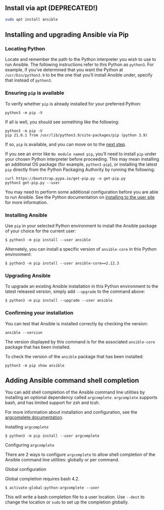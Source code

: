 ## Install via apt (DEPRECATED!)

```bash
sudo apt install ansible
```

## Installing and upgrading Ansible via Pip

### Locating Python

Locate and remember the path to the Python interpreter you wish to use to run Ansible. The following instructions refer to this Python as `python3`. For example, if you’ve determined that you want the Python at `/usr/bin/python3.9` to be the one that you’ll install Ansible under, specify that instead of `python3`.

### Ensuring `pip` is available

To verify whether `pip` is already installed for your preferred Python:

```
python3 -m pip -V
```

If all is well, you should see something like the following:

```
python3 -m pip -V
pip 21.0.1 from /usr/lib/python3.9/site-packages/pip (python 3.9)
```

If so, `pip` is available, and you can move on to the [next step](https://docs.ansible.com/ansible/latest/installation_guide/intro_installation.html#pip-install).

If you see an error like `No module named pip`, you’ll need to install `pip` under your chosen Python interpreter before proceeding. This may mean installing an additional OS package (for example, `python3-pip`), or installing the latest `pip` directly from the Python Packaging Authority by running the following:

```
curl https://bootstrap.pypa.io/get-pip.py -o get-pip.py
python3 get-pip.py --user
```

You may need to perform some additional configuration before you are able to run Ansible. See the Python documentation on [installing to the user site](https://packaging.python.org/tutorials/installing-packages/#installing-to-the-user-site) for more information.



### Installing Ansible

Use `pip` in your selected Python environment to install the Ansible package of your choice for the current user:

```
$ python3 -m pip install --user ansible
```

Alternately, you can install a specific version of `ansible-core` in this Python environment:

```
$ python3 -m pip install --user ansible-core==2.12.3
```



### Upgrading Ansible

To upgrade an existing Ansible installation in this Python environment to the latest released version, simply add `--upgrade` to the command above:

```
$ python3 -m pip install --upgrade --user ansible
```

### Confirming your installation

You can test that Ansible is installed correctly by checking the version:

```
ansible --version
```

The version displayed by this command is for the associated `ansible-core` package that has been installed.

To check the version of the `ansible` package that has been installed:

```
python3 -m pip show ansible
```

## Adding Ansible command shell completion

You can add shell completion of the Ansible command line utilities by installing an optional dependency called `argcomplete`. `argcomplete` supports bash, and has limited support for zsh and tcsh.

For more information about installation and configuration, see the [argcomplete documentation](https://kislyuk.github.io/argcomplete/).

Installing `argcomplete`

```
$ python3 -m pip install --user argcomplete
```

Configuring `argcomplete`

There are 2 ways to configure `argcomplete` to allow shell completion of the Ansible command line utilities: globally or per command.

Global configuration

Global completion requires bash 4.2.

```
$ activate-global-python-argcomplete --user
```

This will write a bash completion file to a user location. Use `--dest` to change the location or `sudo` to set up the completion globally.